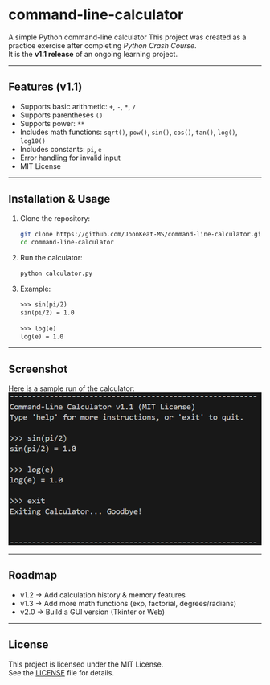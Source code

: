 # command-line-calculator
A simple Python command-line calculator
This project was created as a practice exercise after completing *Python Crash Course*.  
It is the **v1.1 release** of an ongoing learning project.

---

## Features (v1.1)
- Supports basic arithmetic: `+`, `-`, `*`, `/`
- Supports parentheses `()`
- Supports power: `**`
- Includes math functions: `sqrt()`, `pow()`, `sin()`, `cos()`, `tan()`, `log()`, `log10()`
- Includes constants: `pi`, `e`
- Error handling for invalid input
- MIT License

---

## Installation & Usage
1. Clone the repository:
   ```bash
   git clone https://github.com/JoonKeat-MS/command-line-calculator.git
   cd command-line-calculator
   ```

2. Run the calculator:
   ```bash
   python calculator.py
   ```
   

3. Example:
    ```text
    >>> sin(pi/2)
    sin(pi/2) = 1.0

    >>> log(e)
    log(e) = 1.0
    ```

---

## Screenshot
Here is a sample run of the calculator:
![Calculator Screenshot](code-run-example.png)

---

## Roadmap
- v1.2 → Add calculation history & memory features
- v1.3 → Add more math functions (exp, factorial, degrees/radians)
- v2.0 → Build a GUI version (Tkinter or Web)

---

## License
This project is licensed under the MIT License.  
See the [LICENSE](LICENSE) file for details.

